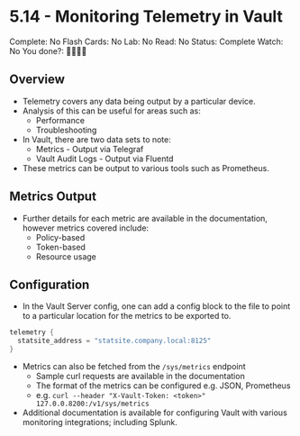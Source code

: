 # 5.14 - Monitoring Telemetry in Vault

Complete: No
Flash Cards: No
Lab: No
Read: No
Status: Complete
Watch: No
You done?: 🌚🌚🌚🌚

## Overview

- Telemetry covers any data being output by a particular device.
- Analysis of this can be useful for areas such as:
  - Performance
  - Troubleshooting
- In Vault, there are two data sets to note:
  - Metrics - Output via Telegraf
  - Vault Audit Logs - Output via Fluentd
- These metrics can be output to various tools such as Prometheus.

## Metrics Output

- Further details for each metric are available in the documentation, however metrics covered include:
  - Policy-based
  - Token-based
  - Resource usage

## Configuration

- In the Vault Server config, one can add a config block to the file to point to a particular location for the metrics to be exported to.

```go
telemetry {
  statsite_address = "statsite.company.local:8125"
}
```

- Metrics can also be fetched from the `/sys/metrics` endpoint
  - Sample curl requests are available in the documentation
  - The format of the metrics can be configured e.g. JSON, Prometheus
  - e.g. `curl --header "X-Vault-Token: <token>" 127.0.0.8200:/v1/sys/metrics`
- Additional documentation is available for configuring Vault with various monitoring integrations; including Splunk.
